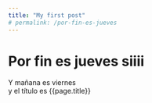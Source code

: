 ```yaml
---
title: "My first post"
# permalink: /por-fin-es-jueves
---
```

# Por fin es jueves siiii
Y mañana es viernes    
y el título es {{page.title}}
